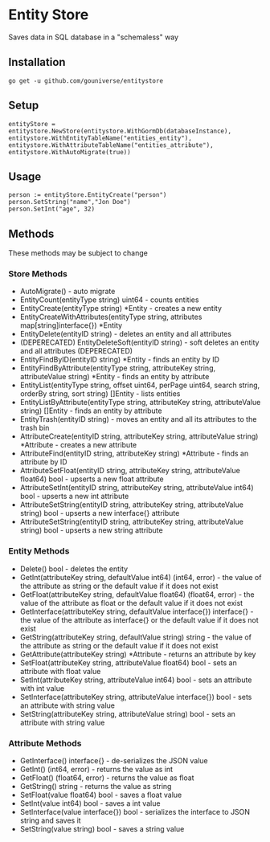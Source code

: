 # Entity Store

Saves data in SQL database in a "schemaless" way

## Installation
```
go get -u github.com/gouniverse/entitystore
```

## Setup

```
entityStore = entitystore.NewStore(entitystore.WithGormDb(databaseInstance), entitystore.WithEntityTableName("entities_entity"), entitystore.WithAttributeTableName("entities_attribute"), entitystore.WithAutoMigrate(true))
```

## Usage

```
person := entityStore.EntityCreate("person")
person.SetString("name","Jon Doe")
person.SetInt("age", 32)
```

## Methods

These methods may be subject to change

### Store Methods

- AutoMigrate() - auto migrate
- EntityCount(entityType string) uint64 - counts entities
- EntityCreate(entityType string) *Entity - creates a new entity
- EntityCreateWithAttributes(entityType string, attributes map[string]interface{}) *Entity
- EntityDelete(entityID string) - deletes an entity and all attributes
- (DEPERECATED) EntityDeleteSoft(entityID string) - soft deletes an entity and all attributes (DEPERECATED)
- EntityFindByID(entityID string) *Entity - finds an entity by ID
- EntityFindByAttribute(entityType string, attributeKey string, attributeValue string) *Entity - finds an entity by attribute
- EntityList(entityType string, offset uint64, perPage uint64, search string, orderBy string, sort string) []Entity - lists entities
- EntityListByAttribute(entityType string, attributeKey string, attributeValue string) []Entity - finds an entity by attribute
- EntityTrash(entityID string) - moves an entity and all its attributes to the trash bin
- AttributeCreate(entityID string, attributeKey string, attributeValue string) *Attribute - creates a new attribute
- AttributeFind(entityID string, attributeKey string) *Attribute - finds an attribute by ID
- AttributeSetFloat(entityID string, attributeKey string, attributeValue float64) bool - upserts a new float attribute
- AttributeSetInt(entityID string, attributeKey string, attributeValue int64) bool -  upserts a new int attribute
- AttributeSetString(entityID string, attributeKey string, attributeValue string) bool -  upserts a new interface{} attribute
- AttributeSetString(entityID string, attributeKey string, attributeValue string) bool -  upserts a new string attribute

### Entity Methods

- Delete() bool - deletes the entity
- GetInt(attributeKey string, defaultValue int64) (int64, error) - the value of the attribute as string or the default value if it does not exist
- GetFloat(attributeKey string, defaultValue float64) (float64, error) - the value of the attribute as float or the default value if it does not exist
- GetInterface(attributeKey string, defaultValue interface{}) interface{} - the value of the attribute as interface{} or the default value if it does not exist
- GetString(attributeKey string, defaultValue string) string - the value of the attribute as string or the default value if it does not exist
- GetAttribute(attributeKey string) *Attribute - returns an attribute by key
- SetFloat(attributeKey string, attributeValue float64) bool - sets an attribute with float value
- SetInt(attributeKey string, attributeValue int64) bool - sets an attribute with int value
- SetInterface(attributeKey string, attributeValue interface{}) bool - sets an attribute with string value
- SetString(attributeKey string, attributeValue string) bool - sets an attribute with string value

### Attribute Methods

- GetInterface() interface{} - de-serializes the JSON value
- GetInt() (int64, error) - returns the value as int
- GetFloat() (float64, error) - returns the value as float
- GetString() string - returns the value as string
- SetFloat(value float64) bool - saves a float value
- SetInt(value int64) bool - saves a int value
- SetInterface(value interface{}) bool - serializes the interface to JSON string and saves it
- SetString(value string) bool - saves a string value
